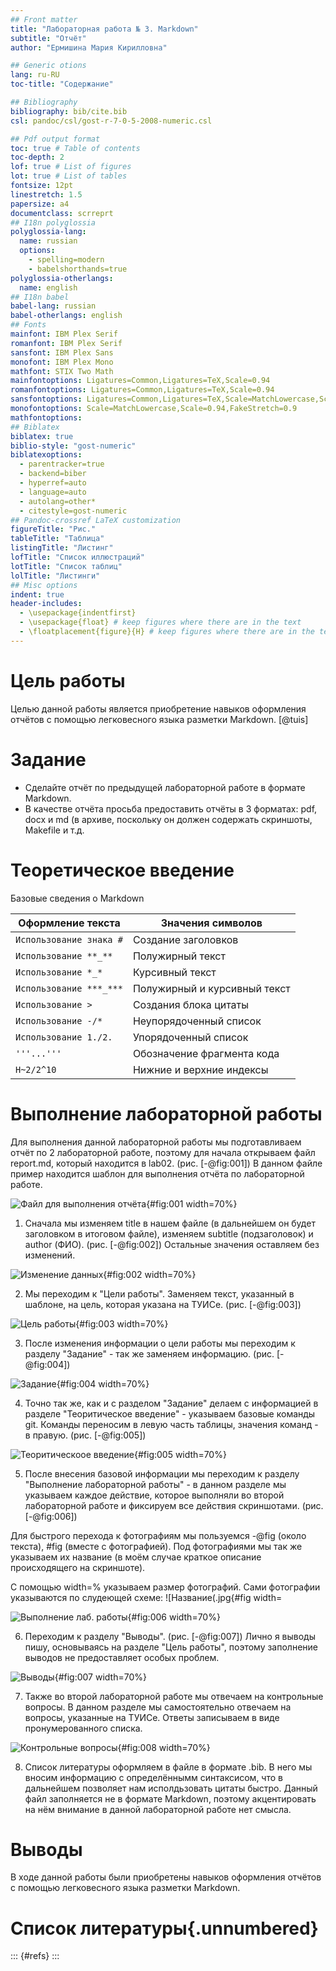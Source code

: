```yaml
---
## Front matter
title: "Лабораторная работа № 3. Markdown"
subtitle: "Отчёт"
author: "Ермишина Мария Кирилловна"

## Generic otions
lang: ru-RU
toc-title: "Содержание"

## Bibliography
bibliography: bib/cite.bib
csl: pandoc/csl/gost-r-7-0-5-2008-numeric.csl

## Pdf output format
toc: true # Table of contents
toc-depth: 2
lof: true # List of figures
lot: true # List of tables
fontsize: 12pt
linestretch: 1.5
papersize: a4
documentclass: scrreprt
## I18n polyglossia
polyglossia-lang:
  name: russian
  options:
	- spelling=modern
	- babelshorthands=true
polyglossia-otherlangs:
  name: english
## I18n babel
babel-lang: russian
babel-otherlangs: english
## Fonts
mainfont: IBM Plex Serif
romanfont: IBM Plex Serif
sansfont: IBM Plex Sans
monofont: IBM Plex Mono
mathfont: STIX Two Math
mainfontoptions: Ligatures=Common,Ligatures=TeX,Scale=0.94
romanfontoptions: Ligatures=Common,Ligatures=TeX,Scale=0.94
sansfontoptions: Ligatures=Common,Ligatures=TeX,Scale=MatchLowercase,Scale=0.94
monofontoptions: Scale=MatchLowercase,Scale=0.94,FakeStretch=0.9
mathfontoptions:
## Biblatex
biblatex: true
biblio-style: "gost-numeric"
biblatexoptions:
  - parentracker=true
  - backend=biber
  - hyperref=auto
  - language=auto
  - autolang=other*
  - citestyle=gost-numeric
## Pandoc-crossref LaTeX customization
figureTitle: "Рис."
tableTitle: "Таблица"
listingTitle: "Листинг"
lofTitle: "Список иллюстраций"
lotTitle: "Список таблиц"
lolTitle: "Листинги"
## Misc options
indent: true
header-includes:
  - \usepackage{indentfirst}
  - \usepackage{float} # keep figures where there are in the text
  - \floatplacement{figure}{H} # keep figures where there are in the text
---
```


# Цель работы

Целью данной работы является приобретение навыков оформления отчётов с помощью легковесного языка разметки Markdown. [@tuis]

# Задание

- Сделайте отчёт по предыдущей лабораторной работе в формате Markdown.
- В качестве отчёта просьба предоставить отчёты в 3 форматах: pdf, docx и md (в архиве,
поскольку он должен содержать скриншоты, Makefile и т.д.

# Теоретическое введение

Базовые сведения о Markdown

| Оформление текста | Значения  символов                                                                                                        |
|--------------|----------------------------------------------------------------------------------------------------------------------------|
| `Использование знака #`          | Создание заголовков                                            |
| `Использование **_**`      | Полужирный текст     |
| `Использование *_*`       | Курсивный текст                                           |
| `Использование ***_***`      | Полужирный и курсивный текст |
| `Использование >`     | Создания блока цитаты                                                                                 |
| `Использование -/*`      | Неупорядоченный список                                                                             |
| `Использование 1./2.`       | Упорядоченный список                                                                                                            |
| `'''...'''`       | Обозначение фрагмента кода                                                                                |
| `H~2/2^10`       | Нижние и верхние индексы                                                                               |

# Выполнение лабораторной работы

Для выполнения данной лабораторной работы мы подготавливаем отчёт по 2 лабораторной работе, поэтому для начала открываем файл report.md, который находится в lab02. (рис. [-@fig:001])
В данном файле пример находится шаблон для выполнения отчёта по лабораторной работе. 

![Файл для выполнения отчёта](image/l3_1.jpg){#fig:001 width=70%}

1. Сначала мы изменяем title в нашем файле (в дальнейшем он будет заголовком в итоговом файле), изменяем subtitle (подзаголовок) и author (ФИО). (рис. [-@fig:002])
Остальные значения оставляем без изменений.

![Изменение данных](image/l3_2.jpg){#fig:002 width=70%}

2. Мы переходим к "Цели работы".
Заменяем текст, указанный в шаблоне, на цель, которая указана на ТУИСе. (рис. [-@fig:003])

![Цель работы](image/l3_3.jpg){#fig:003 width=70%}

3. После изменения информации о цели работы мы переходим к разделу "Задание" - так же заменяем информацию. (рис. [-@fig:004])

![Задание](image/l3_4.jpg){#fig:004 width=70%}

4. Точно так же, как и с разделом "Задание" делаем с информацией в разделе "Теоритическое введение" - указываем базовые команды git. Команды переносим в левую часть таблицы, значения команд - в правую. (рис. [-@fig:005])

![Теоритическоое введение](image/l3_5.jpg){#fig:005 width=70%}

5. После внесения базовой информации мы переходим к разделу "Выполнение лабораторной работы" - в данном разделе мы указываем каждое действие, которое выполняли во второй лабораторной работе и фиксируем все действия скриншотами. (рис. [-@fig:006])

Для быстрого перехода к фотографиям мы пользуемся -@fig (около текста), #fig (вместе с фотографией).
Под фотографиями мы так же указываем их название (в моём случае краткое описание происходящего на скриншоте).

С помощью width=% указываем размер фотографий.
Сами фотографии указываются по слудеющей схеме:
![Название(.jpg{#fig width=

![Выполнение лаб. работы](image/l3_6.jpg){#fig:006 width=70%}

6. Переходим к разделу "Выводы". (рис. [-@fig:007])
Лично я выводы пишу, основываясь на разделе "Цель работы", поэтому заполнение выводов не предоставляет особых проблем.

![Выводы](image/l3_7.jpg){#fig:007 width=70%}

7. Также во второй лабораторной работе мы отвечаем на контрольные вопросы. 
В данном разделе мы самостоятельно отвечаем на вопросы, указанные на ТУИСе. Ответы записываем в виде пронумерованного списка. 

![Контрольные вопросы](image/l3_8.jpg){#fig:008 width=70%}

8. Список литературы оформляем в файле в формате .bib. В него мы вносим информацию с определённымм синтаксисом, что в дальнейшем позволяет нам исполдьзовать цитаты быстро. 
Данный файл заполняется не в формате Markdown, поэтому акцентировать на нём внимание в данной лабораторной работе нет смысла. 

# Выводы

В ходе данной работы были приобретены навыков оформления отчётов с помощью легковесного языка разметки Markdown.

# Список литературы{.unnumbered}

::: {#refs}
:::
